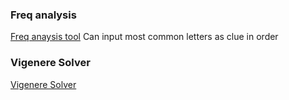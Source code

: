 ### Freq analysis
[Freq anaysis tool](https://quipqiup.com/)
Can input most common letters as clue in order

### Vigenere Solver
[Vigenere Solver](https://www.guballa.de/vigenere-solver)

